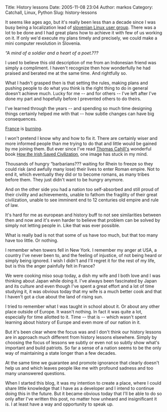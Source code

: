 Title: History lessons
Date: 2005-11-08 23:04
Author: markos
Category: Catchall, Linux, Python
Slug: history-lessons

It seems like ages ago, but it's really been less than a decade since I
was busy being a localization lead of [slovenian Linux user
group](http://www.lugos.si "Link to slovenian Linux user group"). There
was a lot to be done and I had great plans how to achieve it with few of
us working on it. If only we'd execute my plans timely and precisely, we
could make a mini computer revolution in Slovenia.

*“A mind of a soldier and a heart of a poet.???*

I used to believe this old description of me from an Indonesian friend
was simply a compliment. I haven't recognize then how wonderfully he had
praised and berated me at the same time. And rightfully so.

What I hadn't grasped then is that setting the rules, making plans and
pushing people to do what you think is the right thing to do in general
doesn't achieve much. Lucky for me -- and for others -- I've left after
I've done my part and hopefully before I prevented others to do theirs.

I've learned through the years -- and spending so much time designing
things certainly helped me with that -- how subtle changes can have big
consequences.

[France](http://news.bbc.co.uk/2/hi/europe/4416728.stm) is
[burning](http://37signals.com/svn/archives2/france_at_night.php).

I won't pretend I know why and how to fix it. There are certainly wiser
and more informed people than me trying to do that and little would be
gained by me joining them. But ever since I've read [Thomas
Cahill's](http://www.randomhouse.com/features/cahill/index.html "Thomas Cahill's home page")
wonderful book <span style="font-family:Arial;">[How the Irish Saved
Civilization](http://www.amazon.com/exec/obidos/tg/detail/-/0385418493/102-7284483-6199307?v=glance)</span>,
one image has stuck in my mind.

Thousands of hungry “barbarians??? waiting for Rhein to freeze so they
could risk (and awfully many lose) their lives to enter Roman empire.
Not to end it, which eventually they did or to become romans, as many
tribes before them. They just didn't want to be hungry anymore.

And on the other side you had a nation too self-absorbed and still proud
of their civility and achievements, unable to fathom the fragility of
their great civilization, unable to see imminent end to 12 centuries old
empire and rule of law.

It's hard for me as european and history buff to not see similarities
between then and now and it's even harder to believe that problem can be
solved by simply not letting people in. Like that was ever possible.

What is really bad is not that some of us have too much, but that too
many have too little. Or nothing.

I remember when towers fell in New York. I remember my anger at USA, a
country I've never been to, and the feeling of injustice, of not being
heard or simply being ignored. I wish I didn't and I'll regret it for
the rest of my life, but is this the anger painfully felt in France?

We were cooking miso soup today, a dish my wife and I both love and I
was thinking about Japan while doing it. I've always been fascinated by
Japan and its culture and even though I've spent a great effort and a
lot of time studying it, it was obvious today that my wife is a much
better cook and that I haven't got a clue about the land of rising sun.

I tried to remember what I was taught in school about it. Or about any
other place outside of Europe. It wasn't nothing. In fact it was quite a
lot, especially for time allotted to it. Time -- that is -- which wasn't
spent learning about history of Europe and even more of our nation in
it.

But it's been clear where the focus was and I don't think our history
lessons are in approach much different from history lessons elsewhere.
Simply by choosing the focus of lessons we subtly or even not so subtly
show what's important and build patriots. So far a sense of a nation
seems to be the only way of maintaining a state longer than a few
decades.

At the same time we guarantee and promote ignorance that clearly doesn't
help us and which leaves people like me with profound sadness and too
many unanswered questions.

When I started this blog, it was my intention to create a place, where I
could share little knowledge that I have as a developer and I intend to
continue doing this in the future. But it became obvious today that I'll
be able to do so only after I've written this post, no matter how
unheard and insignificant it is. I at least have a way and opportunity
to speak up.

